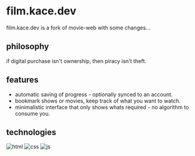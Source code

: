 # film.kace.dev
film.kace.dev is a fork of movie-web with some changes...

## philosophy
if digital purchase isn't ownership, then piracy isn't theft.

## features
- automatic saving of progress - optionally synced to an account.
- bookmark shows or movies, keep track of what you want to watch.
- minimalistic interface that only shows whats required - no algorithm to consume you.

## technologies

![html](https://img.shields.io/badge/HTML5-E34F26?style=for-the-badge&logo=html5&logoColor=white)
![css](https://img.shields.io/badge/CSS3-1572B6?style=for-the-badge&logo=css3&logoColor=white)
![js](https://img.shields.io/badge/JavaScript-F7DF1E?style=for-the-badge&logo=JavaScript&logoColor=333)



